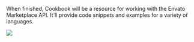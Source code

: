 When finished, Cookbook will be a resource for working with the Envato Marketplace API. It'll provide code snippets and examples for a variety of languages.

<img src=https://img.skitch.com/20120103-eua2c73ikf2b2g3h7f2k2jfmmc.jpg>